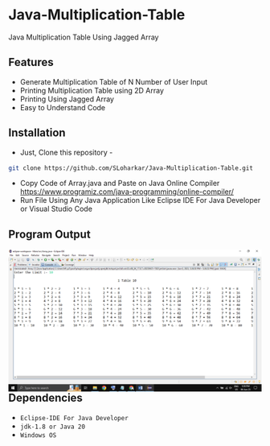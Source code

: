 # Java-Multiplication-Table
Java Multiplication Table Using Jagged Array

## Features
- Generate Multiplication Table of N Number of User Input
- Printing Multiplication Table using 2D Array
- Printing Using Jagged Array
- Easy to Understand Code

## Installation
- Just, Clone this repository - 
````bash 
git clone https://github.com/SLoharkar/Java-Multiplication-Table.git
````
- Copy Code of Array.java and Paste on Java Online Compiler https://www.programiz.com/java-programming/online-compiler/ 
- Run File Using Any Java Application Like Eclipse IDE For Java Developer or Visual Studio Code

## Program Output
<p align="left">
<img align="left" alt="Java Multiplication Table Output" src="java1.png" />
</p>
<br></br><br></br>


## Dependencies
- `Eclipse-IDE For Java Developer`
- `jdk-1.8 or Java 20`
- `Windows OS`

